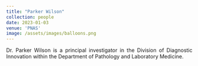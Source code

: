 ```yaml
---
title: "Parker Wilson"
collection: people
date: 2023-01-03
venue: 'PNAS'
image: /assets/images/balloons.png
---
```


<p align= "justify">
Dr. Parker Wilson is a principal investigator in the Division of Diagnostic Innovation within the Department of Pathology and Laboratory Medicine.
